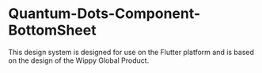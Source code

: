 # Quantum-Dots-Component-BottomSheet
This design system is designed for use on the Flutter platform and is based on the design of the Wippy Global Product.
